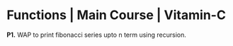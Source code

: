 # Functions | Main Course | Vitamin-C

**P1.** WAP to print fibonacci series upto n term using recursion.
